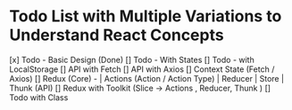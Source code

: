 # Todo List with Multiple Variations to Understand React Concepts

[x] Todo - Basic Design (Done)
[] Todo - With States 
[] Todo - with LocalStorage
[] API with Fetch
[] API with Axios
[] Context State (Fetch / Axios)
[] Redux (Core) -  | Actions (Action / Action Type) | Reducer | Store | Thunk (API)
[] Redux with Toolkit (Slice -> Actions , Reducer, Thunk )
[] Todo with Class